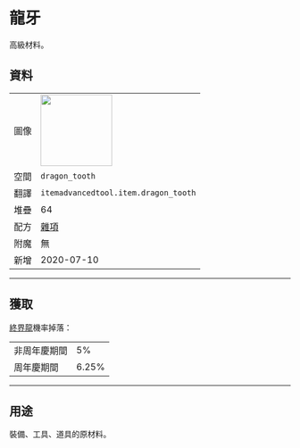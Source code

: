 # 龍牙
高級材料。

## 資料
<table>
    <tr><td>圖像</td><td><img src="https://i.imgur.com/ZJn6ZOj.png" width="128"/></td></tr>
    <tr><td>空間</td><td><code>dragon_tooth</code></td></tr>
    <tr><td>翻譯</td><td><code>itemadvancedtool.item.dragon_tooth</code></td></tr>
    <tr><td>堆疊</td><td>64</td></tr>
    <tr><td>配方</td><td><a href="https://minecraft.fandom.com/zh/wiki/合成/雜項配方">雜項</a></td></tr>
    <tr><td>附魔</td><td>無</td></tr>
    <tr><td>新增</td><td>2020-07-10</td></tr>
</table>
  
---

## 獲取
[終界龍](https://minecraft.fandom.com/zh/wiki/終界龍)機率掉落：

<table>
    <tr><td>非周年慶期間</td><td>5%</td></tr>
    <tr><td>周年慶期間</td><td>6.25%</td></tr>
</table>

  
---

## 用途
裝備、工具、道具的原材料。
